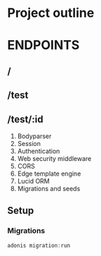 # Project outline

# ENDPOINTS
## /
## /test
## /test/:id



1. Bodyparser
2. Session
3. Authentication
4. Web security middleware
5. CORS
6. Edge template engine
7. Lucid ORM
8. Migrations and seeds

## Setup

### Migrations

```js
adonis migration:run
```

